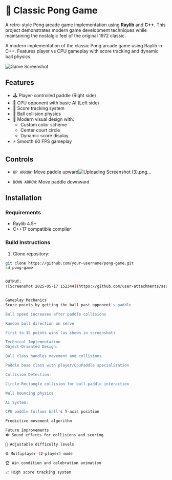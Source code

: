 # 🏓 Classic Pong Game

A retro-style Pong arcade game implementation using **Raylib** and **C++**. This project demonstrates modern game development techniques while maintaining the nostalgic feel of the original 1972 classic.

A modern implementation of the classic Pong arcade game using Raylib in C++. Features player vs CPU gameplay with score tracking and dynamic ball physics.

![Game Screenshot](Screenshot%202025-05-17%20152344.png)

## Features
- 🕹️ Player-controlled paddle (Right side)
- 🤖 CPU opponent with basic AI (Left side)
- 🎯 Score tracking system
- 🏓 Ball collision physics
- 🎨 Modern visual design with:
  - Custom color scheme
  - Center court circle
  - Dynamic score display
- ⚡ Smooth 60 FPS gameplay

## Controls
- `UP ARROW`: Move paddle upward![Uploading Screenshot (3).png…]()

- `DOWN ARROW`: Move paddle downward

## Installation
### Requirements
- Raylib 4.5+
- C++17 compatible compiler

### Build Instructions
1. Clone repository:
```bash
git clone https://github.com/your-username/pong-game.git
cd pong-game


OUTPUT:
![Screenshot 2025-05-17 152344](https://github.com/user-attachments/assets/3d75a55f-bb0e-4fb4-9dab-b0a373c36279)


Gameplay Mechanics
Score points by getting the ball past opponent's paddle

Ball speed increases after paddle collisions

Random ball direction on serve

First to 15 points wins (as shown in screenshot)

Technical Implementation
Object-Oriented Design:

Ball class handles movement and collisions

Paddle base class with player/CpuPaddle specialization

Collision Detection:

Circle-Rectangle collision for ball-paddle interaction

Wall bouncing physics

AI System:

CPU paddle follows ball's Y-axis position

Predictive movement algorithm

Future Improvements
🔊 Sound effects for collisions and scoring

🚀 Adjustable difficulty levels

🌐 Multiplayer (2-player) mode

🏆 Win condition and celebration animation

📈 High score tracking system

